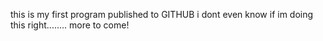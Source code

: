 this is my first program published to GITHUB i dont even know if im doing this right........ more to come!
